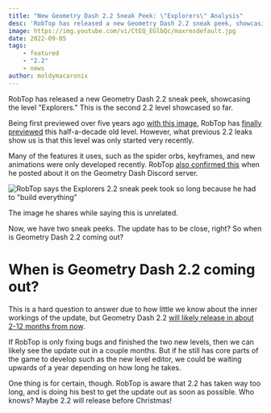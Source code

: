 ```yaml
---
title: "New Geometry Dash 2.2 Sneak Peek: \"Explorers\" Analysis"
desc: 'RobTop has released a new Geometry Dash 2.2 sneak peek, showcasing the level "Explorers." This is the second 2.2 level showcased so far.'
image: https://img.youtube.com/vi/CtEQ_EGlbQc/maxresdefault.jpg
date: 2022-09-05
tags:
    - featured
    - "2.2"
    - news
author: moldymacaronix
---
```


RobTop has released a new Geometry Dash 2.2 sneak peek, showcasing the level "Explorers." This is the second 2.2 level showcased so far.

Being first previewed over five years ago [with this image](https://imgur.com/a/4ccvsBW), RobTop has [finally previewed](https://youtu.be/CtEQ_EGlbQc) this half-a-decade old level. However, what previous 2.2 leaks show us is that this level was only started very recently.

Many of the features it uses, such as the spider orbs, keyframes, and new animations were only developed recently. RobTop [also confirmed this](https://twitter.com/today_gd/status/1566908093388443648) when he posted about it on the Geometry Dash Discord server.

![RobTop says the Explorers 2.2 sneak peek took so long because he had to "build everything"](https://pbs.twimg.com/media/Fb7GgDSaUAYA567?format=png&name=small)

The image he shares while saying this is unrelated.

Now, we have two sneak peeks. The update has to be close, right? So when is Geometry Dash 2.2 coming out?

# When is Geometry Dash 2.2 coming out?

This is a hard question to answer due to how little we know about the inner workings of the update, but Geometry Dash 2.2 [will likely release in about 2-12 months from now](/posts/2-2-release-date-confirmed/).

If RobTop is only fixing bugs and finished the two new levels, then we can likely see the update out in a couple months. But if he still has core parts of the game to develop such as the new level editor, we could be waiting upwards of a year depending on how long he takes.

One thing is for certain, though. RobTop is aware that 2.2 has taken way too long, and is doing his best to get the update out as soon as possible. Who knows? Maybe 2.2 will release before Christmas!